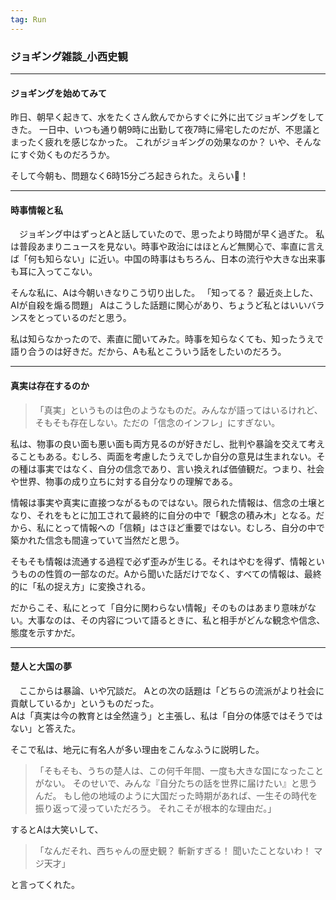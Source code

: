 ```yaml
---
tag: Run
---
```

### ジョギング雑談_小西史観

---  


#### ジョギングを始めてみて

 昨日、朝早く起きて、水をたくさん飲んでからすぐに外に出てジョギングをしてきた。
一日中、いつも通り朝9時に出勤して夜7時に帰宅したのだが、不思議とまったく疲れを感じなかった。
これがジョギングの効果なのか？ いや、そんなにすぐ効くものだろうか。

そして今朝も、問題なく6時15分ごろ起きられた。えらい👏！　　 

---  


#### 時事情報と私   

　ジョギング中はずっとAと話していたので、思ったより時間が早く過ぎた。
私は普段あまりニュースを見ない。時事や政治にはほとんど無関心で、率直に言えば「何も知らない」に近い。中国の時事はもちろん、日本の流行や大きな出来事も耳に入ってこない。

そんな私に、Aは今朝いきなりこう切り出した。
「知ってる？ 最近炎上した、AIが自殺を煽る問題」
Aはこうした話題に関心があり、ちょうど私とはいいバランスをとっているのだと思う。

私は知らなかったので、素直に聞いてみた。時事を知らなくても、知ったうえで語り合うのは好きだ。だから、Aも私とこういう話をしたいのだろう。


---  


#### 真実は存在するのか
> 「真実」というものは色のようなものだ。みんなが語ってはいるけれど、そもそも存在しない。ただの「信念のインフレ」にすぎない。 


私は、物事の良い面も悪い面も両方見るのが好きだし、批判や暴論を交えて考えることもある。むしろ、両面を考慮したうえでしか自分の意見は生まれない。その種は事実ではなく、自分の信念であり、言い換えれば価値観だ。つまり、社会や世界、物事の成り立ちに対する自分なりの理解である。

情報は事実や真実に直接つながるものではない。限られた情報は、信念の土壌となり、それをもとに加工されて最終的に自分の中で「観念の積み木」となる。だから、私にとって情報への「信頼」はさほど重要ではない。むしろ、自分の中で築かれた信念も間違っていて当然だと思う。

そもそも情報は流通する過程で必ず歪みが生じる。それはやむを得ず、情報というものの性質の一部なのだ。Aから聞いた話だけでなく、すべての情報は、最終的に「私の捉え方」に変換される。

だからこそ、私にとって「自分に関わらない情報」そのものはあまり意味がない。大事なのは、その内容について語るときに、私と相手がどんな観念や信念、態度を示すかだ。
 

---  

#### 楚人と大国の夢  

　ここからは暴論、いや冗談だ。
Aとの次の話題は「どちらの流派がより社会に貢献しているか」というものだった。  
Aは「真実は今の教育とは全然違う」と主張し、私は「自分の体感ではそうではない」と答えた。

そこで私は、地元に有名人が多い理由をこんなふうに説明した。

> 「そもそも、うちの楚人は、この何千年間、一度も大きな国になったことがない。
> そのせいで、みんな『自分たちの話を世界に届けたい』と思うんだ。
> もし他の地域のように大国だった時期があれば、一生その時代を振り返って浸っていただろう。
> それこそが根本的な理由だ。」

するとAは大笑いして、
> 「なんだそれ、西ちゃんの歴史観？ 斬新すぎる！ 聞いたことないわ！ マジ天才」

と言ってくれた。
